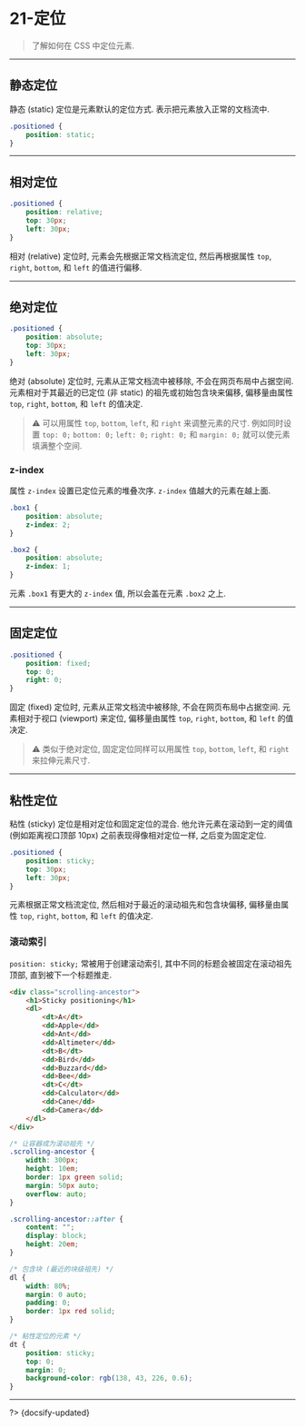 # 21-定位

> 了解如何在 CSS 中定位元素.

---

## 静态定位

静态 (static) 定位是元素默认的定位方式. 表示把元素放入正常的文档流中.

```css
.positioned {
    position: static;
}
```

---

## 相对定位

```css
.positioned {
    position: relative;
    top: 30px;
    left: 30px;
}
```

相对 (relative) 定位时, 元素会先根据正常文档流定位, 然后再根据属性 `top`, `right`, `bottom`, 和 `left` 的值进行偏移.

---

## 绝对定位

```css
.positioned {
    position: absolute;
    top: 30px;
    left: 30px;
}
```

绝对 (absolute) 定位时, 元素从正常文档流中被移除, 不会在网页布局中占据空间. 元素相对于其最近的已定位 (非 static) 的祖先或初始包含块来偏移, 偏移量由属性 `top`, `right`, `bottom`, 和 `left` 的值决定.

> ⚠️ 可以用属性 `top`, `bottom`, `left`, 和 `right` 来调整元素的尺寸. 例如同时设置 `top: 0;` `bottom: 0;` `left: 0;` `right: 0;` 和 `margin: 0;` 就可以使元素填满整个空间.

### z-index

属性 `z-index` 设置已定位元素的堆叠次序. `z-index` 值越大的元素在越上面.

```css
.box1 {
    position: absolute;
    z-index: 2;
}

.box2 {
    position: absolute;
    z-index: 1;
}
```

元素 `.box1` 有更大的 `z-index` 值, 所以会盖在元素 `.box2` 之上.

---

## 固定定位

```css
.positioned {
    position: fixed;
    top: 0;
    right: 0;
}
```

固定 (fixed) 定位时, 元素从正常文档流中被移除, 不会在网页布局中占据空间. 元素相对于视口 (viewport) 来定位, 偏移量由属性 `top`, `right`, `bottom`, 和 `left` 的值决定.

> ⚠️ 类似于绝对定位, 固定定位同样可以用属性 `top`, `bottom`, `left`, 和 `right` 来拉伸元素尺寸.

---

## 粘性定位

粘性 (sticky) 定位是相对定位和固定定位的混合. 他允许元素在滚动到一定的阈值 (例如距离视口顶部 10px) 之前表现得像相对定位一样, 之后变为固定定位.

```css
.positioned {
    position: sticky;
    top: 30px;
    left: 30px;
}
```

元素根据正常文档流定位, 然后相对于最近的滚动祖先和包含块偏移, 偏移量由属性 `top`, `right`, `bottom`, 和 `left` 的值决定.

### 滚动索引

`position: sticky;` 常被用于创建滚动索引, 其中不同的标题会被固定在滚动祖先顶部, 直到被下一个标题推走.

```html
<div class="scrolling-ancestor">
    <h1>Sticky positioning</h1>
    <dl>
        <dt>A</dt>
        <dd>Apple</dd>
        <dd>Ant</dd>
        <dd>Altimeter</dd>
        <dt>B</dt>
        <dd>Bird</dd>
        <dd>Buzzard</dd>
        <dd>Bee</dd>
        <dt>C</dt>
        <dd>Calculator</dd>
        <dd>Cane</dd>
        <dd>Camera</dd>
    </dl>
</div>
```

```css
/* 让容器成为滚动祖先 */
.scrolling-ancestor {
    width: 300px;
    height: 10em;
    border: 1px green solid;
    margin: 50px auto;
    overflow: auto;
}

.scrolling-ancestor::after {
    content: "";
    display: block;
    height: 20em;
}

/* 包含块 (最近的块级祖先) */
dl {
    width: 80%;
    margin: 0 auto;
    padding: 0;
    border: 1px red solid;
}

/* 粘性定位的元素 */
dt {
    position: sticky;
    top: 0;
    margin: 0;
    background-color: rgb(138, 43, 226, 0.6);
}
```



---

?> {docsify-updated}